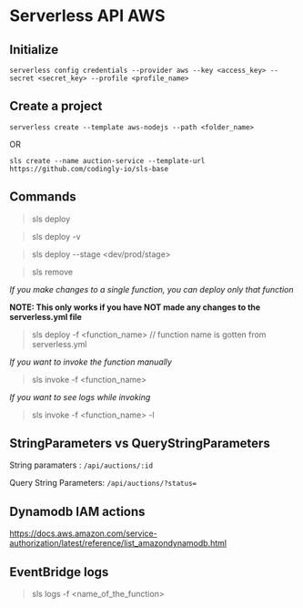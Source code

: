 # Serverless API AWS

## Initialize

`serverless config credentials --provider aws --key <access_key> --secret <secret_key> --profile <profile_name>`

## Create a project

`serverless create --template aws-nodejs --path <folder_name>`

OR

`sls create --name auction-service --template-url https://github.com/codingly-io/sls-base`

## Commands

> sls deploy

> sls deploy -v

> sls deploy --stage <dev/prod/stage>

> sls remove

_If you make changes to a single function, you can deploy only that function_

**NOTE: This only works if you have NOT made any changes to the serverless.yml file**

> sls deploy -f <function_name> // function name is gotten from serverless.yml

_If you want to invoke the function manually_

> sls invoke -f <function_name>

_If you want to see logs while invoking_

> sls invoke -f <function_name> -l

## StringParameters vs QueryStringParameters

String paramaters : `/api/auctions/:id`

Query String Parameters: `/api/auctions/?status=`

## Dynamodb IAM actions

https://docs.aws.amazon.com/service-authorization/latest/reference/list_amazondynamodb.html

## EventBridge logs

> sls logs -f <name_of_the_function>
